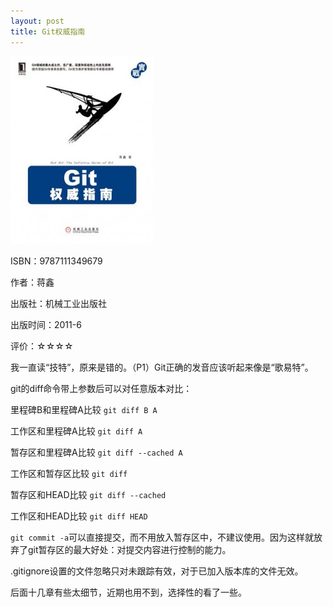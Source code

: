 ```yaml
---
layout: post
title: Git权威指南
---
```

<img src="/images/2013/05/9787111349679-228x300.jpg" alt="9787111349679" width="228" height="300" class="cover" />

ISBN：9787111349679

作者：蒋鑫

出版社：机械工业出版社

出版时间：2011-6

评价：☆☆☆☆

我一直读“技特”，原来是错的。（P1）Git正确的发音应该听起来像是“歌易特”。

git的diff命令带上参数后可以对任意版本对比：

里程碑B和里程碑A比较
`git diff B A`

工作区和里程碑A比较
`git diff A`

暂存区和里程碑A比较
`git diff --cached A`

工作区和暂存区比较
`git diff`

暂存区和HEAD比较
`git diff --cached`

工作区和HEAD比较
`git diff HEAD`

`git commit -a`可以直接提交，而不用放入暂存区中，不建议使用。因为这样就放弃了git暂存区的最大好处：对提交内容进行控制的能力。

.gitignore设置的文件忽略只对未跟踪有效，对于已加入版本库的文件无效。

后面十几章有些太细节，近期也用不到，选择性的看了一些。
